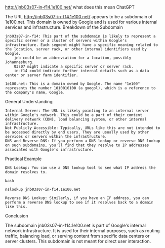 http://jnb03s07-in-f14.1e100.net/   what does this mean
ChatGPT

The URL http://jnb03s07-in-f14.1e100.net/ appears to be a subdomain of 1e100.net. This domain is owned by Google and is used for various internal services and infrastructure.
Breakdown of the Subdomain

    jnb03s07-in-f14: This part of the subdomain is likely to represent a specific server or a cluster of servers within Google's infrastructure. Each segment might have a specific meaning related to the location, server rack, or other internal identifiers used by Google.
        jnb could be an abbreviation for a location, possibly Johannesburg.
        03s07 might indicate a specific server or server rack.
        in-f14 could indicate further internal details such as a data center or server farm identifier.

    1e100.net: This is a domain owned by Google. The name "1e100" represents the number 1010010100 (a googol), which is a reference to the company's name, Google.

General Understanding

    Internal Server: The URL is likely pointing to an internal server within Google's network. This could be a part of their content delivery network (CDN), load balancing system, or other internal infrastructure.
    Not Publicly Accessible: Typically, URLs like this are not intended to be accessed directly by end users. They are usually used by other services or servers within the infrastructure.
    DNS and Reverse DNS: If you perform a DNS lookup or reverse DNS lookup on such subdomains, you'll find that they resolve to IP addresses associated with Google's infrastructure.

Practical Example

    DNS Lookup: You can use a DNS lookup tool to see what IP address the domain resolves to.

    bash

    nslookup jnb03s07-in-f14.1e100.net

    Reverse DNS Lookup: Similarly, if you have an IP address, you can perform a reverse DNS lookup to see if it resolves back to a domain like this.

Conclusion

The subdomain jnb03s07-in-f14.1e100.net is part of Google's internal network infrastructure. It is used for their internal purposes, such as routing traffic, balancing load, or serving content from specific data centers or server clusters. This subdomain is not meant for direct user interaction.